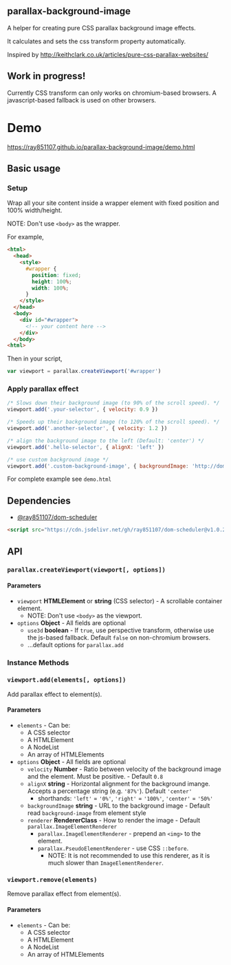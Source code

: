 ## parallax-background-image
A helper for creating pure CSS parallax background image effects.

It calculates and sets the css transform property automatically.


Inspired by <http://keithclark.co.uk/articles/pure-css-parallax-websites/>

## Work in progress!
Currently CSS transform can only works on chromium-based browsers. A javascript-based fallback is used on other browsers.

# Demo
<https://ray851107.github.io/parallax-background-image/demo.html>

## Basic usage

### Setup
Wrap all your site content inside a wrapper element with fixed position and 100% width/height.

NOTE: Don't use `<body>` as the wrapper.

For example,
```html
<html>
  <head>
    <style>
      #wrapper {
        position: fixed;
        height: 100%;
        width: 100%;
      }
    </style>
  </head>
  <body>
    <div id="#wrapper">
      <!-- your content here -->
    </div>
  </body>
<html>
```

Then in your script,
```javascript
var viewport = parallax.createViewport('#wrapper')
```

### Apply parallax effect
```javascript
/* Slows down their background image (to 90% of the scroll speed). */
viewport.add('.your-selector', { velocity: 0.9 })

/* Speeds up their background image (to 120% of the scroll speed). */
viewport.add('.another-selector', { velocity: 1.2 })

/* align the background image to the left (Default: 'center') */
viewport.add('.hello-selector', { alignX: 'left' })

/* use custom background image */
viewport.add('.custom-background-image', { backgroundImage: 'http://domain/xxx.jpg' })
```
For complete example see `demo.html`

## Dependencies
* [@ray851107/dom-scheduler](https://github.com/ray851107/dom-scheduler)
```html
<script src="https://cdn.jsdelivr.net/gh/ray851107/dom-scheduler@v1.0.2/dom-scheduler.min.js"></script>
```

## API

### `parallax.createViewport(viewport[, options])`

#### Parameters
* `viewport` **HTMLElement** or **string** (CSS selector) - A scrollable container element.
  * NOTE: Don't use `<body>` as the viewport.
* `options` **Object** - All fields are optional
  * `use3d` **boolean** - If `true`, use perspective transform, otherwise use the js-based fallback. Default `false` on non-chromium browsers.
  * ...default options for `parallax.add`

### Instance Methods

### `viewport.add(elements[, options])`

Add parallax effect to element(s).

#### Parameters
* `elements` - Can be:
  * A CSS selector
  * A HTMLElement
  * A NodeList
  * An array of HTMLElements
* `options` **Object** - All fields are optional
  * `velocity` **Number** - Ratio between velocity of the background image and the element. Must be positive. - Default `0.8`
  * `alignX` **string** - Horizontal alignment for the background imange. Accepts a percentage string (e.g. `'87%'`). Default `'center'`
    * shorthands: `'left'` = `'0%'`, `'right'` = `'100%'`, `'center'` = `'50%'`
  * `backgroundImage` **string** - URL to the background image - Default read `background-image` from element style
  * `renderer` **RendererClass** - How to render the image - Default `parallax.ImageElementRenderer`
    * `parallax.ImageElementRenderer`  - prepend an `<img>` to the element.
    * `parallax.PseudoElementRenderer` - use CSS `::before`.
      * NOTE: It is not recommended to use this renderer, as it is much slower than `ImageElementRenderer`.

### `viewport.remove(elements)`

Remove parallax effect from element(s).

#### Parameters
* `elements` - Can be:
  * A CSS selector
  * A HTMLElement
  * A NodeList
  * An array of HTMLElements
